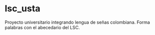 # lsc_usta
Proyecto universitario integrando lengua de señas colombiana. Forma palabras con el abecedario del LSC.
